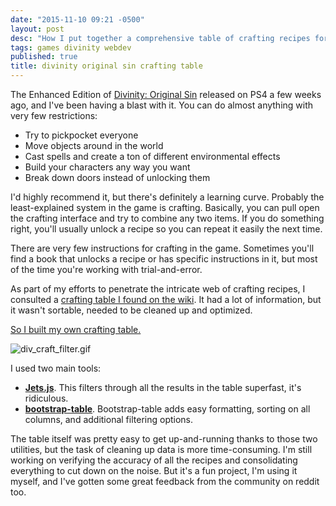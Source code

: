 ```yaml
---
date: "2015-11-10 09:21 -0500"
layout: post
desc: "How I put together a comprehensive table of crafting recipes for Divinity Original Sin: Enhanced Edition."
tags: games divinity webdev
published: true
title: divinity original sin crafting table
---
```


The Enhanced Edition of [Divinity: Original Sin](http://www.divinityoriginalsin.com/) released on PS4 a few weeks ago, and I've been having a blast with it. You can do almost anything with very few restrictions:

- Try to pickpocket everyone
- Move objects around in the world
- Cast spells and create a ton of different environmental effects
- Build your characters any way you want
- Break down doors instead of unlocking them

I'd highly recommend it, but there's definitely a learning curve. Probably the least-explained system in the game is crafting. Basically, you can pull open the crafting interface and try to combine any two items. If you do something right, you'll usually unlock a recipe so you can repeat it easily the next time.

There are very few instructions for crafting in the game. Sometimes you'll find a book that unlocks a recipe or has specific instructions in it, but most of the time you're working with trial-and-error.

As part of my efforts to penetrate the intricate web of crafting recipes, I consulted a [crafting table I found on the wiki](http://divinity.wikia.com/wiki/Crafting_(DOS_EE)). It had a lot of information, but it wasn't sortable, needed to be cleaned up and optimized.

[So I built my own crafting table.](http://www.seth-dehaan.com/divinity_crafting/)

![div_craft_filter.gif]({{site.baseurl}}/assets/div_craft_filter.gif)

I used two main tools:

- [**Jets.js**](https://nexts.github.io/Jets.js/). This filters through all the results in the table superfast, it's ridiculous.
- [**bootstrap-table**](http://bootstrap-table.wenzhixin.net.cn/). Bootstrap-table adds easy formatting, sorting on all columns, and additional filtering options.

The table itself was pretty easy to get up-and-running thanks to those two utilities, but the task of cleaning up data is more time-consuming. I'm still working on verifying the accuracy of all the recipes and consolidating everything to cut down on the noise. But it's a fun project, I'm using it myself, and I've gotten some great feedback from the community on reddit too.

